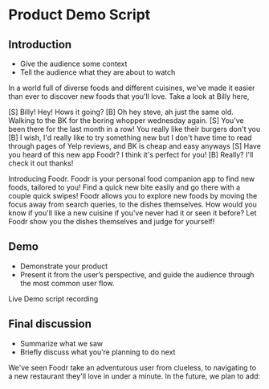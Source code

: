 # Product Demo Script

## Introduction
- Give the audience some context 
- Tell the audience what they are about to watch

In a world full of diverse foods and different cuisines, we've made it easier than ever to discover new foods that you'll love.
Take a look at Billy here,

[S] Billy! Hey! Hows it going? 
[B] Oh hey steve, ah just the same old. Walking to the BK for the boring whopper wednesday again.
[S] You've been there for the last month in a row! You really like their burgers don't you
[B] I wish, I'd really like to try something new but I don't have time to read through pages of Yelp reviews, and BK is cheap and easy anyways
[S] Have you heard of this new app Foodr? I think it's perfect for you!
[B] Really? I'll check it out thanks!

Introducing Foodr. Foodr is your personal food companion app to find new foods, tailored to you! Find a quick new bite easily and go there with a couple quick swipes! Foodr allows you to explore new foods by moving the focus away from search queries, to the dishes themselves. How would you know if you'll like a new cuisine if you've never had it or seen it before? Let Foodr show you the dishes themselves and judge for yourself! 

## Demo
- Demonstrate your product
- Present it from the user’s perspective, and guide the audience through the most common user flow.

Live Demo script recording

## Final discussion
- Summarize what we saw
- Briefly discuss what you’re planning to do next

We've seen Foodr take an adventurous user from clueless, to navigating to a new restaurant they'll love in under a minute. In the future, we plan to add:


